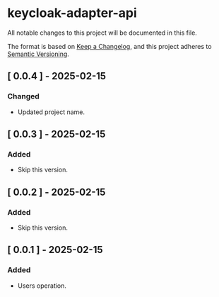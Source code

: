 # keycloak-adapter-api

All notable changes to this project will be documented in this file.

The format is based on [Keep a Changelog](https://keepachangelog.com/en/1.0.0/),
and this project adheres to [Semantic Versioning](https://semver.org/spec/v2.0.0.html).

## [ 0.0.4 ] - 2025-02-15
### Changed
- Updated project name.

## [ 0.0.3 ] - 2025-02-15
### Added
- Skip this version.

## [ 0.0.2 ] - 2025-02-15
### Added
- Skip this version.

## [ 0.0.1 ] - 2025-02-15
### Added
- Users operation.
